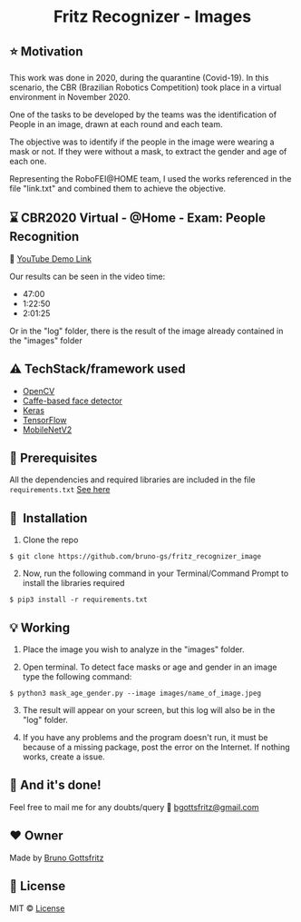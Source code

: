 <h1 align="center">Fritz Recognizer - Images</h1>

## :star: Motivation

This work was done in 2020, during the quarantine (Covid-19). In this scenario, the CBR (Brazilian Robotics Competition) took place in a virtual environment in November 2020. 

One of the tasks to be developed by the teams was the identification of People in an image, drawn at each round and each team. 

The objective was to identify if the people in the image were wearing a mask or not. If they were without a mask, to extract the gender and age of each one.

Representing the RoboFEI@HOME team, I used the works referenced in the file "link.txt" and combined them to achieve the objective.
 
## :hourglass: CBR2020 Virtual - @Home - Exam: People Recognition
:movie_camera: [YouTube Demo Link](https://www.youtube.com/watch?v=EU1RUpT1pf0&t=2920s)

Our results can be seen in the video time:

- 47:00
- 1:22:50
- 2:01:25

Or in the "log" folder, there is the result of the image already contained in the "images" folder

## :warning: TechStack/framework used

- [OpenCV](https://opencv.org/)
- [Caffe-based face detector](https://caffe.berkeleyvision.org/)
- [Keras](https://keras.io/)
- [TensorFlow](https://www.tensorflow.org/)
- [MobileNetV2](https://arxiv.org/abs/1801.04381)

## :key: Prerequisites

All the dependencies and required libraries are included in the file <code>requirements.txt</code> [See here](https://github.com/bruno-gs/fritz_recognizer_image/blob/main/requirements.txt)


## 🚀&nbsp; Installation
1. Clone the repo
```
$ git clone https://github.com/bruno-gs/fritz_recognizer_image
```

2. Now, run the following command in your Terminal/Command Prompt to install the libraries required
```
$ pip3 install -r requirements.txt
```

## :bulb: Working

1. Place the image you wish to analyze in the "images" folder.

2. Open terminal. To detect face masks or age and gender in an image type the following command:
```
$ python3 mask_age_gender.py --image images/name_of_image.jpeg
```
3. The result will appear on your screen, but this log will also be in the "log" folder.

4. If you have any problems and the program doesn't run, it must be because of a missing package, post the error on the Internet. If nothing works, create a issue.

## :clap: And it's done!
Feel free to mail me for any doubts/query 
:email: bgottsfritz@gmail.com

## :heart: Owner
Made  by [Bruno Gottsfritz](https://github.com/bruno-gs)

## :eyes: License
MIT © [License](https://github.com/bruno-gs/fritz_recognizer_image/blob/main/LICENSE)
